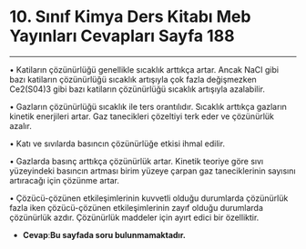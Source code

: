 # 10. Sınıf Kimya Ders Kitabı Meb Yayınları Cevapları Sayfa 188

---

• Katiların çözünürlüğü genellikle sıcaklık arttıkça artar. Ancak NaCI gibi bazı katiların çözünürlüğü sıcaklık artışıyla çok fazla değişmezken Ce2(S04)3 gibi bazı katiların çözünürlüğü sıcaklık artışıyla azalabilir.

 • Gazların çözünürlüğü sıcaklık ile ters orantılıdır. Sıcaklık arttıkça gazların kinetik enerjileri artar. Gaz tanecikleri çözeltiyi terk eder ve çözünürlük azalır.

 • Katı ve sıvılarda basıncın çözünürlüğe etkisi ihmal edilir.

 • Gazlarda basınç arttıkça çözünürlük artar. Kinetik teoriye göre sıvı yüzeyindeki basıncın artması birim yüzeye çarpan gaz taneciklerinin sayısını artıracağı için çözünme artar.

 • Çözücü-çözünen etkileşimlerinin kuvvetli olduğu durumlarda çözünürlük fazla iken çözücü-çözünen etkileşimlerinin zayıf olduğu durumlarda çözünürlük azdır. Çözünürlük maddeler için ayırt edici bir özelliktir.

-   **Cevap**:**Bu sayfada soru bulunmamaktadır.**